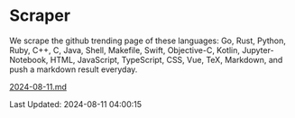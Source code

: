 # Scraper

We scrape the github trending page of these languages: Go, Rust, Python, Ruby, C++, C, Java, Shell, Makefile, Swift, Objective-C, Kotlin, Jupyter-Notebook, HTML, JavaScript, TypeScript, CSS, Vue, TeX, Markdown, and push a markdown result everyday.

[2024-08-11.md](https://github.com/yangwenmai/github-trending-backup/blob/master/2024-08-11.md)

Last Updated: 2024-08-11 04:00:15